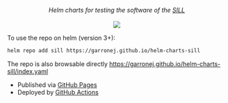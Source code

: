 <p align="center">
    <i>Helm charts for testing the software of the <a href="https://sill.etalab.gouv.fr">SILL</a></i>
    <br>
    <br>
    <a href="https://github.com/garronej/helm-charts-sill/actions">
      <img src="https://github.com/garronej/helm-charts-sill/actions/workflows/ci.yml/badge.svg?branch=main">
    </a>
</p>

To use the repo on helm (version 3+):  

```bash
helm repo add sill https://garronej.github.io/helm-charts-sill
```

The repo is also browsable directly https://garronej.github.io/helm-charts-sill/index.yaml  
- Published via [GitHub Pages](https://github.com/garronej/helm-charts/tree/gh-pages)
- Deployed by [GitHub Actions](https://github.com/garronej/helm-charts/blob/main/.github/workflows/ci.yml)


